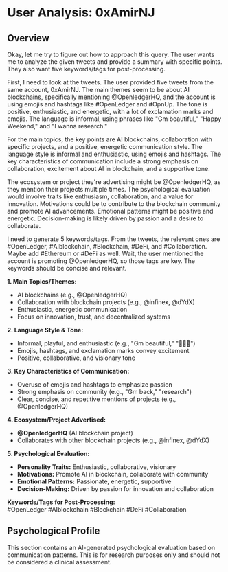 # User Analysis: 0xAmirNJ

## Overview

<think>
Okay, let me try to figure out how to approach this query. The user wants me to analyze the given tweets and provide a summary with specific points. They also want five keywords/tags for post-processing. 

First, I need to look at the tweets. The user provided five tweets from the same account, 0xAmirNJ. The main themes seem to be about AI blockchains, specifically mentioning @OpenledgerHQ, and the account is using emojis and hashtags like #OpenLedger and #OpnUp. The tone is positive, enthusiastic, and energetic, with a lot of exclamation marks and emojis. The language is informal, using phrases like "Gm beautiful," "Happy Weekend," and "I wanna research." 

For the main topics, the key points are AI blockchains, collaboration with specific projects, and a positive, energetic communication style. The language style is informal and enthusiastic, using emojis and hashtags. The key characteristics of communication include a strong emphasis on collaboration, excitement about AI in blockchain, and a supportive tone. 

The ecosystem or project they're advertising might be @OpenledgerHQ, as they mention their projects multiple times. The psychological evaluation would involve traits like enthusiasm, collaboration, and a value for innovation. Motivations could be to contribute to the blockchain community and promote AI advancements. Emotional patterns might be positive and energetic. Decision-making is likely driven by passion and a desire to collaborate.

I need to generate 5 keywords/tags. From the tweets, the relevant ones are #OpenLedger, #AIblockchain, #Blockchain, #DeFi, and #Collaboration. Maybe add #Ethereum or #DeFi as well. Wait, the user mentioned the account is promoting @OpenledgerHQ, so those tags are key. The keywords should be concise and relevant.
</think>

**1. Main Topics/Themes:**  
- AI blockchains (e.g., @OpenledgerHQ)  
- Collaboration with blockchain projects (e.g., @infinex, @dYdX)  
- Enthusiastic, energetic communication  
- Focus on innovation, trust, and decentralized systems  

**2. Language Style & Tone:**  
- Informal, playful, and enthusiastic (e.g., "Gm beautiful," "🥹🫶🏻")  
- Emojis, hashtags, and exclamation marks convey excitement  
- Positive, collaborative, and visionary tone  

**3. Key Characteristics of Communication:**  
- Overuse of emojis and hashtags to emphasize passion  
- Strong emphasis on community (e.g., "Gm back," "research")  
- Clear, concise, and repetitive mentions of projects (e.g., @OpenledgerHQ)  

**4. Ecosystem/Project Advertised:**  
- **@OpenledgerHQ** (AI blockchain project)  
- Collaborates with other blockchain projects (e.g., @infinex, @dYdX)  

**5. Psychological Evaluation:**  
- **Personality Traits:** Enthusiastic, collaborative, visionary  
- **Motivations:** Promote AI in blockchain, collaborate with community  
- **Emotional Patterns:** Passionate, energetic, supportive  
- **Decision-Making:** Driven by passion for innovation and collaboration  

**Keywords/Tags for Post-Processing:**  
#OpenLedger #AIblockchain #Blockchain #DeFi #Collaboration

## Psychological Profile

This section contains an AI-generated psychological evaluation based on communication patterns. This is for research purposes only and should not be considered a clinical assessment.
